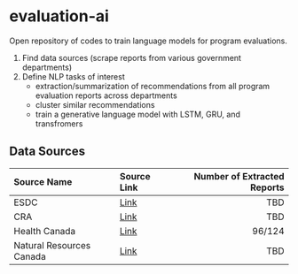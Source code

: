 # evaluation-ai

Open repository of codes to train language models for program evaluations.

1. Find data sources (scrape reports from various government departments)
2. Define NLP tasks of interest
   - extraction/summarization of recommendations from all program evaluation reports across departments
   - cluster similar recommendations
   - train a generative language model with LSTM, GRU, and transfromers

## Data Sources

| Source Name              | Source Link                                                                                                                                             | Number of Extracted Reports |
| :----------------------- | :------------------------------------------------------------------------------------------------------------------------------------------------------ | --------------------------: |
| ESDC                     | [Link](https://www.canada.ca/en/employment-social-development/corporate/reports/evaluations.html)                                                          |                         TBD |
| CRA                      | [Link](https://www.canada.ca/en/revenue-agency/programs/about-canada-revenue-agency-cra/internal-audit-program-evaluation.html)                            |                         TBD |
| Health Canada            | [Link](https://www.canada.ca/en/health-canada/corporate/transparency/corporate-management-reporting/evaluation.html)                                       |                      96/124 |
| Natural Resources Canada | [Link](https://natural-resources.canada.ca/transparency/reporting-and-accountability/plans-and-performance-reports/strategic-evaluation-division/year/782) |                         TBD |
